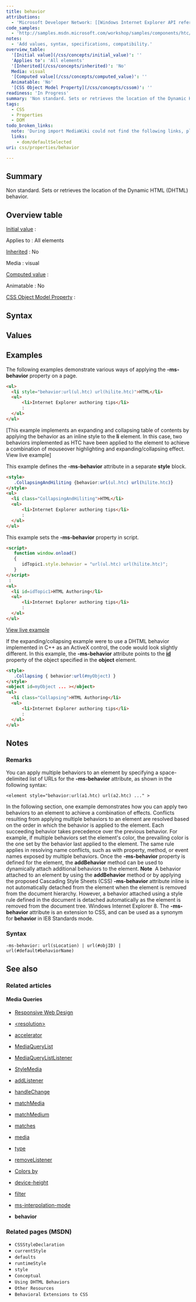 ```yaml
---
title: behavior
attributions:
  - 'Microsoft Developer Network: [[Windows Internet Explorer API reference](http://msdn.microsoft.com/en-us/library/ie/hh828809%28v=vs.85%29.aspx) Article]'
code_samples:
  - 'http://samples.msdn.microsoft.com/workshop/samples/components/htc/toc/toc.htm'
notes:
  - 'Add values, syntax, specifications, compatibility.'
overview_table:
  '[Initial value](/css/concepts/initial_value)': ''
  'Applies to': 'All elements'
  '[Inherited](/css/concepts/inherited)': 'No'
  Media: visual
  '[Computed value](/css/concepts/computed_value)': ''
  Animatable: 'No'
  '[CSS Object Model Property](/css/concepts/cssom)': ''
readiness: 'In Progress'
summary: 'Non standard. Sets or retrieves the location of the Dynamic HTML (DHTML) behavior.'
tags:
  - CSS
  - Properties
  - DOM
todo_broken_links:
  note: 'During import MediaWiki could not find the following links, please fix and adjust this list.'
  links:
    - dom/defaultSelected
uri: css/properties/behavior

---
```

## <span>Summary</span>

Non standard. Sets or retrieves the location of the Dynamic HTML (DHTML) behavior.

## <span>Overview table</span>

[Initial value](/css/concepts/initial_value)
:

Applies to
:   All elements

[Inherited](/css/concepts/inherited)
:   No

Media
:   visual

[Computed value](/css/concepts/computed_value)
:

Animatable
:   No

[CSS Object Model Property](/css/concepts/cssom)
:

## <span>Syntax</span>

## <span>Values</span>

## <span>Examples</span>

The following examples demonstrate various ways of applying the **-ms-behavior** property on a page.

``` html
<ul>
  <li style="behavior:url(ul.htc) url(hilite.htc)">HTML</li>
  <ul>
      <li>Internet Explorer authoring tips</li>
      :
  </ul>
</ul>
```

[This example implements an expanding and collapsing table of contents by applying the behavior as an inline style to the **li** element. In this case, two behaviors implemented as HTC have been applied to the element to achieve a combination of mouseover highlighting and expanding/collapsing effect. View live example]

This example defines the **-ms-behavior** attribute in a separate **style** block.

``` html
<style>
   .CollapsingAndHiliting {behavior:url(ul.htc) url(hilite.htc)}
</style>
<ul>
  <li class="CollapsingAndHiliting">HTML</li>
  <ul>
      <li>Internet Explorer authoring tips</li>
      :
  </ul>
</ul>
```

This example sets the **-ms-behavior** property in script.

``` html
<script>
   function window.onload()
   {
      idTopic1.style.behavior = "url(ul.htc) url(hilite.htc)";
   }
</script>
 :
<ul>
  <li id=idTopic1>HTML Authoring</li>
  <ul>
      <li>Internet Explorer authoring tips</li>
      :
  </ul>
</ul>
```

[View live example](http://samples.msdn.microsoft.com/workshop/samples/components/htc/toc/toc.htm)

If the expanding/collapsing example were to use a DHTML behavior implemented in C++ as an ActiveX control, the code would look slightly different. In this example, the **-ms-behavior** attribute points to the [**id**](/html/attributes/id) property of the object specified in the **object** element.

``` html
<style>
   .Collapsing { behavior:url(#myObject) }
</style>
<object id=myObject ... ></object>
<ul>
  <li class="Collapsing">HTML Authoring</li>
  <ul>
      <li>Internet Explorer authoring tips</li>
      :
  </ul>
</ul>
```

## <span>Notes</span>

### <span>Remarks</span>

You can apply multiple behaviors to an element by specifying a space-delimited list of URLs for the **-ms-behavior** attribute, as shown in the following syntax:

    <element style="behavior:url(a1.htc) url(a2.htc) ..." >

In the following section, one example demonstrates how you can apply two behaviors to an element to achieve a combination of effects. Conflicts resulting from applying multiple behaviors to an element are resolved based on the order in which the behavior is applied to the element. Each succeeding behavior takes precedence over the previous behavior. For example, if multiple behaviors set the element's color, the prevailing color is the one set by the behavior last applied to the element. The same rule applies in resolving name conflicts, such as with property, method, or event names exposed by multiple behaviors. Once the **-ms-behavior** property is defined for the element, the **addBehavior** method can be used to dynamically attach additional behaviors to the element. **Note**  A behavior attached to an element by using the **addBehavior** method or by applying the proposed Cascading Style Sheets (CSS) **-ms-behavior** attribute inline is not automatically detached from the element when the element is removed from the document hierarchy. However, a behavior attached using a style rule defined in the document is detached automatically as the element is removed from the document tree. Windows Internet Explorer 8. The **-ms-behavior** attribute is an extension to CSS, and can be used as a synonym for **behavior** in IE8 Standards mode.

### <span>Syntax</span>

`-ms-behavior: url(sLocation) | url(#objID) | url(#default#behaviorName)`

## <span>See also</span>

### <span>Related articles</span>

#### <span>Media Queries</span>

-   [Responsive Web Design](/concepts/mobile_web/responsive_design)

-   [\<resolution\>](/css/data_types/resolution)

-   [accelerator](/css/media_queries/accelerator)

-   [MediaQueryList](/css/media_queries/apis/MediaQueryList)

-   [MediaQueryListListener](/css/media_queries/apis/MediaQueryListListener)

-   [StyleMedia](/css/media_queries/apis/StyleMedia)

-   [addListener](/css/media_queries/apis/addListener)

-   [handleChange](/css/media_queries/apis/handleChange)

-   [matchMedia](/css/media_queries/apis/matchMedia)

-   [matchMedium](/css/media_queries/apis/matchMedium)

-   [matches](/css/media_queries/apis/matches)

-   [media](/css/media_queries/apis/media)

-   [type](/css/media_queries/apis/properties/type)

-   [removeListener](/css/media_queries/apis/removeListener)

-   [Colors by](/css/media_queries/colors_by)

-   [device-height](/css/media_queries/device-height)

-   [filter](/css/media_queries/filter)

-   [ms-interpolation-mode](/css/media_queries/ms-interpolation-mode)

-   **behavior**

### <span>Related pages (MSDN)</span>

-   `CSSStyleDeclaration`
-   `currentStyle`
-   `defaults`
-   `runtimeStyle`
-   `style`
-   `Conceptual`
-   `Using DHTML Behaviors`
-   `Other Resources`
-   `Behavioral Extensions to CSS`
